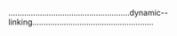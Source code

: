 ......................................................dynamic--linking......................................................
